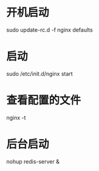 # 开机启动
sudo update-rc.d -f nginx defaults

# 启动
sudo /etc/init.d/nginx start

# 查看配置的文件
nginx -t

# 后台启动
nohup redis-server &
